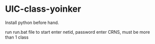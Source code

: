 # UIC-class-yoinker
Install python before hand.

run run.bat file to start
enter netid, password
enter CRNS, must be more than 1 class

